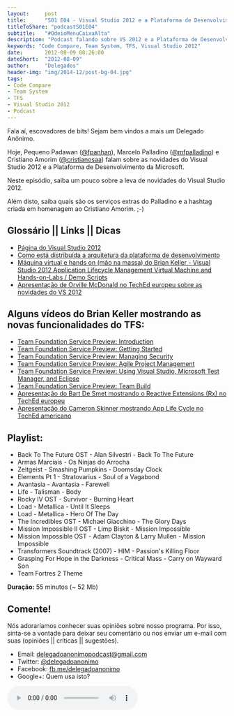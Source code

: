 ```yaml
---
layout:     post
title:      "S01 E04 - Visual Studio 2012 e a Plataforma de Desenvolvimento da Microsoft"
titleToShare: "podcastS01E04"
subtitle:   "#OdeioMenuCaixaAlta"
description: "Podcast falando sobre VS 2012 e a Plataforma de Desenvolvimento da Microsoft"
keywords: "Code Compare, Team System, TFS, Visual Studio 2012"
date:       2012-08-09 08:26:00
dateShort:  "2012-08-09"
author:     "Delegados"
header-img: "img/2014-12/post-bg-04.jpg"
tags:
- Code Compare
- Team System
- TFS
- Visual Studio 2012
- Podcast
---
```


<p>Fala a&iacute;, escovadores de bits! Sejam bem vindos a mais um Delegado An&ocirc;nimo.</p>
<p>Hoje, Pequeno Padawan (<a href="http://www.twitter.com/fpanhan">@fpanhan</a>), Marcelo Palladino (<a href="http://www.twitter.com/mfpalladino">@mfpalladino</a>) e Cristiano Amorim (<a href="http://www.twitter.com/cristianosaa">@cristianosaa</a>) falam sobre as novidades do Visual Studio 2012 e a Plataforma de Desenvolvimento da Microsoft.</p>
<p>Neste epis&oacute;dio, saiba um pouco sobre a leva de novidades do Visual Studio 2012.</p>
<p>Al&eacute;m disto, saiba quais s&atilde;o os servi&ccedil;os extras do Palladino e a hashtag criada em homenagem ao Cristiano Amorim. ;-)</p>

<h2 class="section-heading">Gloss&aacute;rio || Links || Dicas</h2>
<ul>
    <li><a href="http://www.microsoft.com/visualstudio/11/en-us">P&aacute;gina do Visual Studio 2012</a></li>
    <li><a href="http://msdn.microsoft.com/en-us/library/hh301772%28VS.110%29.aspx">Como est&aacute; distribu&iacute;da a arquitetura da plataforma de desenvolvimento</a></li>
    <li><a href="http://blogs.msdn.com/b/briankel/archive/2011/09/16/visual-studio-11-application-lifecycle-management-virtual-machine-and-hands-on-labs-demo-scripts.aspx">M&aacute;quina virtual e hands on (m&atilde;o na massa) do Brian Keller - Visual Studio 2012 Application Lifecycle Management Virtual Machine and Hands-on-Labs / Demo Scripts</a></li>
    <li><a href="http://channel9.msdn.com/Events/TechEd/Europe/2012/DEV213">Apresenta&ccedil;&atilde;o de Orville McDonald no TechEd europeu sobre as novidades do VS 2012</a></li>
</ul>
<h2 class="section-heading">Alguns v&iacute;deos do Brian Keller mostrando as novas funcionalidades do TFS:</h2>
<ul>
    <li><a href="http://channel9.msdn.com/posts/Team-Foundation-Service-Preview-Introduction">Team Foundation Service Preview: Introduction</a></li>
    <li><a href="http://channel9.msdn.com/posts/Team-Foundation-Service-Preview-Getting-Started">Team Foundation Service Preview: Getting Started</a></li>
    <li><a href="http://channel9.msdn.com/posts/Team-Foundation-Service-Preview-Managing-Security">Team Foundation Service Preview: Managing Security</a></li>
    <li><a href="http://channel9.msdn.com/posts/Team-Foundation-Service-Preview-Agile-Project-Management">Team Foundation Service Preview: Agile Project Management</a></li>
    <li><a href="http://channel9.msdn.com/posts/Team-Foundation-Service-Preview-Using-Visual-Studio-Microsoft-Test-Manager-and-Eclipse">Team Foundation Service Preview: Using Visual Studio, Microsoft Test Manager, and Eclipse</a></li>
    <li><a href="http://channel9.msdn.com/posts/Team-Foundation-Service-Preview-Team-Build">Team Foundation Service Preview: Team Build</a></li>
    <li><a href="http://channel9.msdn.com/Events/TechEd/Europe/2012/DEV413">Apresenta&ccedil;&atilde;o do Bart De Smet mostrando o Reactive Extensions (Rx) no TechEd europeu</a></li>
    <li><a href="http://channel9.msdn.com/Events/TechEd/NorthAmerica/2011/FDN03">Apresenta&ccedil;&atilde;o do Cameron Skinner mostrando App Life Cycle no TechEd americano</a></li>
</ul>
<h2 class="section-heading">Playlist:</h2>
<ul>
	<li>Back To The Future OST - Alan Silvestri - Back To The Future</li>
	<li>Armas Marciais - Os Ninjas do Arrocha</li>
	<li>Zeitgeist - Smashing Pumpkins - Doomsday Clock</li>
	<li>Elements Pt 1 - Stratovarius - Soul of a Vagabond</li>
	<li>Avantasia - Avantasia - Farewell</li>
	<li>Life - Talisman - Body</li>
	<li>Rocky IV OST - Survivor - Burning Heart</li>
	<li>Load - Metallica - Until It Sleeps</li>
	<li>Load - Metallica - Hero Of The Day</li>
	<li>The Incredibles OST - Michael Giacchino - The Glory Days</li>
	<li>Mission Impossible II OST - Limp Biskit - Mission Impossible</li>
	<li>Mission Impossible OST - Adam Clayton &amp; Larry Mullen - Mission Impossible</li>
	<li>Transformers Soundtrack (2007) - HIM - Passion's Killing Floor</li>
	<li>Grasping For Hope in the Darkness - Critical Mass - Carry on Wayward Son</li>
	<li>Team Fortres 2 Theme</li>
</ul>

<p><strong>Dura&ccedil;&atilde;o:</strong> 55 minutos (~ 52 Mb)</p>

<h2 class="section-heading">Comente!</h2>
<p>
    N&oacute;s adorar&iacute;amos conhecer suas opini&otilde;es sobre nosso programa. Por isso, sinta-se a vontade para deixar seu coment&aacute;rio ou nos enviar um e-mail com suas (opini&otilde;es || cr&iacute;ticas || sugest&otilde;es).
</p>
<ul>
    <li>Email: <a href="mailto:delegadoanonimopodcast@gmail.com">delegadoanonimopodcast@gmail.com</a></li>
    <li>Twitter: <a href="http://www.twitter.com/delegadoanonimo">@delegadoanonimo</a></li>
    <li>Facebook: <a href="http://www.facebook.com/delegadoanonimo">fb.me/delegadoanonimo</a></li>
    <li>Google+: Quem usa isto?</li>
</ul>
<p>
    <audio controls>
        <source src="http://media.blubrry.com/delegadoanonimo/www.archive.org/download/S01E04-VisualStudio2012EAPlataformaDeDesenvolvimentoDaMicrosoft/04DelegadoAnonimoS01E04-VS2012.mp3" type="audio/mpeg">
        Aparentemente seu browser n&atilde;o suporta &aacute;udio.
    </audio>
</p>